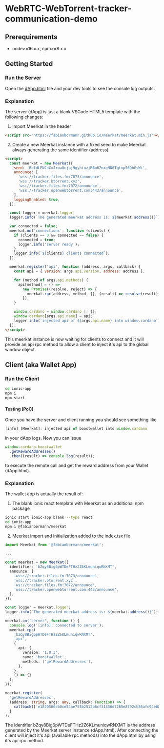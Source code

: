 # WebRTC-WebTorrent-tracker-communication-demo

## Prerequirements

- node>=16.x.x, npm>=8.x.x

## Getting Started

### Run the Server

Open the [dApp.html](./dApp.html) file and your dev tools to see the console log outputs.

### Explanation

The server (dApp) is just a blank VSCode HTML5 template with the following changes:

1. Import Meerkat in the header

```html
<script src="https://fabianbormann.github.io/meerkat/meerkat.min.js"></script>
```

2. Create a new Meerkat instance with a fixed seed to make Meerkat always generating the same identifier (address)

```html
<script>
  const meerkat = new Meerkat({
    seed: 'BofdLENCoCxJroaUcjbj9gyhiozjR6o6ZnxgMD6TgtvpS6DbGsWi',
    announce: [
      'wss://tracker.files.fm:7073/announce',
      'wss://tracker.btorrent.xyz',
      'ws://tracker.files.fm:7072/announce',
      'wss://tracker.openwebtorrent.com:443/announce',
    ],
    loggingEnabled: true,
  });

  const logger = meerkat.logger;
  logger.info(`The generated meerkat address is: ${meerkat.address()}`);

  var connected = false;
  meerkat.on('connections', function (clients) {
    if (clients == 0 && connected == false) {
      connected = true;
      logger.info('server ready');
    }
    logger.info(`${clients} clients connected`);
  });

  meerkat.register('api', function (address, args, callback) {
    const api = { version: args.api.version, address: address };

    for (method of args.api.methods) {
      api[method] = () =>
        new Promise((resolve, reject) => {
          meerkat.rpc(address, method, {}, (result) => resolve(result));
        });
    }

    window.cardano = window.cardano || {};
    window.cardano[args.api.name] = api;
    logger.info(`injected api of ${args.api.name} into window.cardano`);
  });
</script>
```

This meerkat instance is now waiting for clients to connect and it will provide an api rpc method to allow a client to inject it's api to the global window object.

## Client (aka Wallet App)

### Run the Client

```zsh
cd ionic-app
npm i
npm start
```

#### Testing (PoC)

Once you have the server and client running you should see something like

```js
[info] [Meerkat]: injected api of boostwallet into window.cardano
```

in your dApp logs. Now you can issue

```js
window.cardano.boostwallet
  .getRewardAddresses()
  .then((result) => console.log(result));
```

to execute the remote call and get the reward address from your Wallet (dApp.html).

### Explanation

The wallet app is actually the result of:

1. The blank ionic react template with Meerkat as an additional npm package

```zsh
ionic start ionic-app blank --type react
cd ionic-app
npm i @fabianbormann/meerkat
```

2. Meerkat import and initialization added to the [index.tsx](./ionic-app/src/index.tsx) file

```ts
import Meerkat from '@fabianbormann/meerkat';

...

const meerkat = new Meerkat({
  identifier: 'bZqy8Big6pWTDeFTHz2Z6KLmuniqwRNXMT',
  announce: [
    'wss://tracker.files.fm:7073/announce',
    'wss://tracker.btorrent.xyz',
    'ws://tracker.files.fm:7072/announce',
    'wss://tracker.openwebtorrent.com:443/announce',
  ],
});

const logger = meerkat.logger;
logger.info(`The generated meerkat address is: ${meerkat.address()}`);

meerkat.on('server', function () {
  console.log('[info]: connected to server');
  meerkat.rpc(
    'bZqy8Big6pWTDeFTHz2Z6KLmuniqwRNXMT',
    'api',
    {
      api: {
        version: '1.0.3',
        name: 'boostwallet',
        methods: ['getRewardAddresses'],
      },
    },
    () => {}
  );
});

meerkat.register(
  'getRewardAddresses',
  (address: string, args: any, callback: Function) => {
    callback(['e1820506cb0ce54ae755b2512b6cf31856d7265e8792cb86afc94e0872']);
  }
);
```

The identifier bZqy8Big6pWTDeFTHz2Z6KLmuniqwRNXMT is the address generated by the Meerkat server instance (dApp.html).
After connecting the client will inject it's api (available rpc methods) into the dApp.html by using it's api rpc method.
